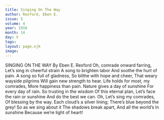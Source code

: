 ```yaml
---
title: Singing On The Way
author: Rexford, Eben E.
issue: 5
volume: 4
year: 1916
month: 14
day: V
tags:
layout: page.njk
image:
---
```

SINGING ON THE WAY    By Eben E. Rexford       Oh, comrade onward farring,    Let’s sing in cheerful strain    A song to brighten labor    And soothe the hurt of pain.    A song so full of gladness,    So blithe with hope and cheer,    That weary wayside pilgrims    Will gain new strength to hear.       Life holds for most, my comrades,    More happiness than pain.    Nature gives a day of sunshine    For every day of rain.    So trusting in the wisdom    Of this eternal plan,    Let’s face the rain or sunshine    And do the best we can.       Oh, Let’s sing my comrades,    Of blessing by the way.    Each cloud’s a silver lining;    There’s blue beyond the grey!    So as we sing about it    The shadows break apart,    And all the world’s    In sunshine Because we’re light of heart! 

